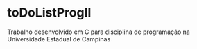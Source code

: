 # toDoListProgII
Trabalho desenvolvido em C para disciplina de programação na Universidade Estadual de Campinas
